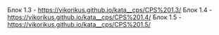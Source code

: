 Блок 1.3 - https://vikorikus.github.io/kata__cps/CPS%201.3/
Блок 1.4 - https://vikorikus.github.io/kata__cps/CPS%201.4/
Блок 1.5 - https://vikorikus.github.io/kata__cps/CPS%201.5/

